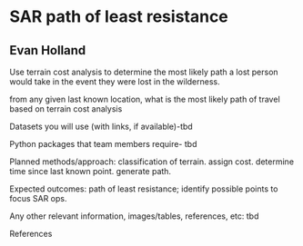 # SAR path of least resistance

## Evan Holland

Use terrain cost analysis to determine the most likely path a lost person would take in the event they were lost in the wilderness. 

from any given last known location, what is the most likely path of travel based on terrain cost analysis

Datasets you will use (with links, if available)-tbd

Python packages that team members require- tbd

Planned methods/approach: classification of terrain. assign cost. determine time since last known point. generate path. 

Expected outcomes: path of least resistance; identify possible points to focus SAR ops. 

Any other relevant information, images/tables, references, etc: tbd

References


